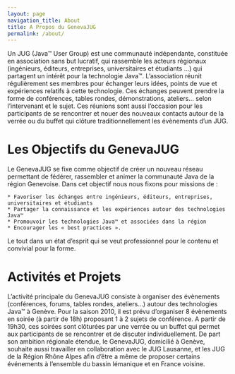 ```yaml
---
layout: page
navigation_title: About
title: A Propos du GenevaJUG
permalink: /about/
---
```


Un JUG (Java™ User Group) est une communauté indépendante, constituée en association sans but lucratif, qui rassemble les acteurs régionaux (ingénieurs, éditeurs, entreprises, universitaires et étudiants …) qui partagent un intérêt pour la technologie Java™. L’association réunit régulièrement ses membres pour échanger leurs idées, points de vue et expériences relatifs à cette technologie. Ces échanges peuvent prendre la forme de conférences, tables rondes, démonstrations, ateliers… selon l’intervenant et le sujet. Ces réunions sont aussi l’occasion pour les participants de se rencontrer et nouer des nouveaux contacts autour de la verrée ou du buffet qui clôture traditionnellement les évènements d’un JUG.

# Les Objectifs du GenevaJUG

Le GenevaJUG se fixe comme objectif de créer un nouveau réseau permettant de fédérer, rassembler et animer la communauté Java de la région Genevoise. Dans cet objectif nous nous fixons pour missions de :

    * Favoriser les échanges entre ingénieurs, éditeurs, entreprises, universitaires et étudiants
    * Partager la connaissance et les expériences autour des technologies Java™
    * Promouvoir les technologies Java™ et associées dans la région
    * Encourager les « best practices ».

Le tout dans un état d’esprit qui se veut professionnel pour le contenu et convivial pour la forme.

# Activités et Projets

L’activité principale du GenevaJUG consiste à organiser des évènements (conférences, forums, tables rondes, ateliers…) autour des technologies Java™ à Genève. Pour la saison 2010, il est prévu d’organiser 8 évènements en soirée (à partir de 18h) proposant 1 à 2 sujets de conférence. A partir de 19h30, ces soirées sont clôturées par une verrée ou un buffet qui permet aux participants de se rencontrer et de discuter individuellement. De part son ambition régionale étendue, le GenevaJUG, domicilié à Genève, souhaite aussi travailler en collaboration avec le JUG Lausanne, et les JUG de la Région Rhône Alpes afin d’être a même de proposer certains événements à l’ensemble du bassin lémanique et en France voisine.

